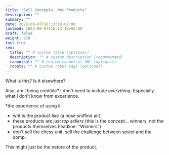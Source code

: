 ```yaml
---
title: "Sell Concepts, Not Products"
description: ""
summary: ""
date: 2023-09-07T16:13:18+02:00
lastmod: 2023-09-07T16:13:18+02:00
draft: false
weight: 910
toc: true
seo:
  title: "" # custom title (optional)
  description: "" # custom description (recommended)
  canonical: "" # custom canonical URL (optional)
  robots: "" # custom robot tags (optional)
---
```


What is this? Is it elsewhere?

Also, am I being credible? I don't need to include *everything*. Especially what I don't know from experience.

*the experience of using it
* wht is the product *like* (a nose sniffind air)
* these products are just *top sellers* (this is the concept... winners, not the products themselves.headline: "Winners")
* don't sell the chess unit. sell the challenge between soviet and the comp.

This might just be the nature of the product.

